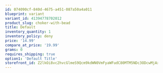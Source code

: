 ```yaml
---
id: 074090cf-840d-4675-a451-087a50a4a011
blueprint: variant
variant_id: 41394778702012
product_slug: choker-with-bead
title: Default
inventory_quantity: 1
inventory_policy: deny
price: '14.99'
compare_at_price: '19.99'
grams: 0
requires_shipping: true
option1: 'Default Title'
storefront_id: Z2lkOi8vc2hvcGlmeS9Qcm9kdWN0VmFyaWFudC80MTM5NDc3ODcwMjAxMg==
---
```

